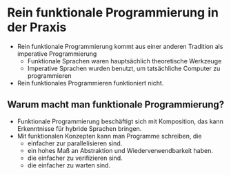 Rein funktionale Programmierung in der Praxis
=============================================

* Rein funktionale Programmierung kommt aus einer anderen Tradition als
  imperative Programmierung
    * Funktionale Sprachen waren hauptsächlich theoretische Werkzeuge
    * Imperative Sprachen wurden benutzt, um tatsächliche Computer zu
      programmieren
* Rein funktionales Programmieren funktioniert nicht.

Warum macht man funktionale Programmierung?
-------------------------------------------

* Funktionale Programmierung beschäftigt sich mit Komposition, das kann
  Erkenntnisse für hybride Sprachen bringen.
* Mit funktionalen Konzepten kann man Programme schreiben, die
    * einfacher zur parallelisieren sind.
    * ein hohes Maß an Abstraktion und Wiederverwendbarkeit haben.
    * die einfacher zu verifizieren sind.
    * die einfacher zu warten sind.